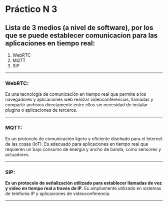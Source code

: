 # Práctico N 3
## Lista de 3 medios (a nivel de software), por los que se puede establecer comunicacion para las aplicaciones en tiempo real:

1. WebRTC
2. MQTT
3. SIP

___
### WebRTC:
Es una tecnología de comunicación en tiempo real que permite a los navegadores y aplicaciones web realizar videoconferencias, llamadas y compartir archivos directamente entre ellos sin necesidad de instalar plugins o aplicaciones de terceros.
___

### MQTT:
Es un protocolo de comunicación ligero y eficiente diseñado para el Internet de las cosas (IoT). Es adecuado para aplicaciones en tiempo real que requieren un bajo consumo de energía y ancho de banda, como sensores y actuadores.

___

### SIP:
**Es un protocolo de señalización utilizado para establecer llamadas de voz y video en tiempo real a través de IP.** Es ampliamente utilizado en sistemas de telefonía IP y aplicaciones de videoconferencia.

___

